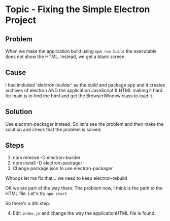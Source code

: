 # Topic - Fixing the Simple Electron Project

## Problem

When we make the application build using `npm run build`
the executable does not show the HTML. Instead, we get
a blank screen.

## Cause

I had included 'electron-builder' as the build and package
app and it creates archives of electron AND the application
JavaScript & HTML making it hard for main.js to find the
html and get the BrowserWindow class to load it.

## Solution

Use electron-packager instead.
So let's see the problem and then make the solution
and check that the problem is solved.

## Steps

1. npm remove -D electron-builder
2. npm install -D electron-packager
3. Change package.json to use electron-packager

Whoops let me fix that... we need to keep electron-rebuild

OK we are part of the way there. The problem now, I think is the
path to the HTML file. Let's try `npm start`

So there's a 4th step.

4. Edit `index.js` and change the way the applicationHTML file is found.